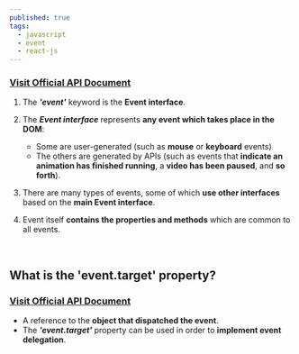 ```yaml
---
published: true
tags:
  - javascript
  - event
  - react-js
---
```

### [Visit Official API Document](https://developer.mozilla.org/en-US/docs/Web/API/Event)

1. The **_'event'_** keyword is the **Event interface**.

2. The **_Event interface_** represents **any event which takes place in the DOM**:
	- Some are user-generated 
		(such as **mouse** or **keyboard** events) 
	- The others are generated by APIs 
		(such as events that **indicate an animation has finished running**, 
		a **video has been paused**, and **so forth**). 


3. There are many types of events, some of which **use other interfaces** based on the **main Event interface**. 

4. Event itself **contains the properties and methods** which are common to all events.

<br />

## What is the 'event.target' property?
### [Visit Official API Document](https://developer.mozilla.org/en-US/docs/Web/API/Event/target)

* A reference to the **object that dispatched the event**.
* The **_'event.target'_** property can be used in order to **implement event delegation**.
<br />
<br />
<br />
